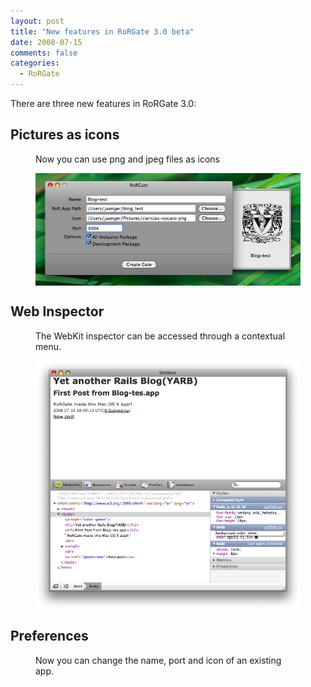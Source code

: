 ```yaml
---
layout: post
title: "New features in RoRGate 3.0 beta"
date: 2008-07-15
comments: false
categories:
  - RoRGate
---
```


There are three new features in RoRGate 3.0:

## Pictures as icons

<p>
  <figure>

  <p class="marginnote shownote">Now you can use png and jpeg files as icons</p>

  <img style="display:block; margin:0px auto 10px; text-align:center;cursor:pointer; cursor:hand;width: 500px;" src="https://raw.githubusercontent.com/juanger/rorgate/master/meta/images/2008-07-15/RoRgate-0.3b.png" border="0" alt="" />

  </figure>
<p>

## Web Inspector

<p>
  <figure>
  <p class="marginnote shownote">The WebKit inspector can be accessed through a contextual menu.<p>

  <img style="display:block; margin:0px auto 10px; text-align:center;cursor:pointer; cursor:hand;width: 500px;" src="https://raw.githubusercontent.com/juanger/rorgate/master/meta/images/2008-07-15/Inspector.png" border="0" alt="" />
  </figure>
</p>

## Preferences

<figure>

<p class="marginnote shownote">Now you can change the name, port and icon of an existing app.</p>

<img style="display:block; margin:0px auto 10px; text-align:center;cursor:pointer; cursor:hand;" src="http://bp1.blogger.com/_WeoTLD0cYR0/SHyI6ktdN2I/AAAAAAAAABs/5vgsElW1JyQ/s400/Preferences.png" border="0" alt="" id="BLOGGER_PHOTO_ID_5223200207711057762" />

</figure>
